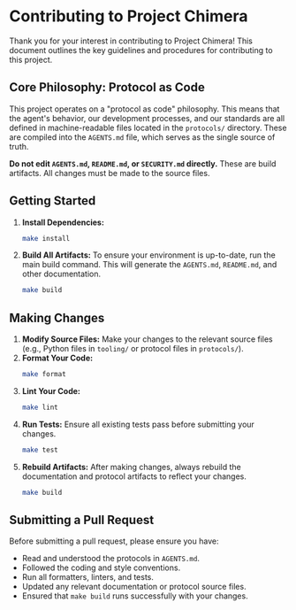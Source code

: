 # Contributing to Project Chimera

Thank you for your interest in contributing to Project Chimera! This document outlines the key guidelines and procedures for contributing to this project.

## Core Philosophy: Protocol as Code

This project operates on a "protocol as code" philosophy. This means that the agent's behavior, our development processes, and our standards are all defined in machine-readable files located in the `protocols/` directory. These are compiled into the `AGENTS.md` file, which serves as the single source of truth.

**Do not edit `AGENTS.md`, `README.md`, or `SECURITY.md` directly.** These are build artifacts. All changes must be made to the source files.

## Getting Started

1.  **Install Dependencies:**
    ```bash
    make install
    ```

2.  **Build All Artifacts:**
    To ensure your environment is up-to-date, run the main build command. This will generate the `AGENTS.md`, `README.md`, and other documentation.
    ```bash
    make build
    ```

## Making Changes

1.  **Modify Source Files:** Make your changes to the relevant source files (e.g., Python files in `tooling/` or protocol files in `protocols/`).
2.  **Format Your Code:**
    ```bash
    make format
    ```
3.  **Lint Your Code:**
    ```bash
    make lint
    ```
4.  **Run Tests:**
    Ensure all existing tests pass before submitting your changes.
    ```bash
    make test
    ```
5.  **Rebuild Artifacts:**
    After making changes, always rebuild the documentation and protocol artifacts to reflect your changes.
    ```bash
    make build
    ```

## Submitting a Pull Request

Before submitting a pull request, please ensure you have:
- Read and understood the protocols in `AGENTS.md`.
- Followed the coding and style conventions.
- Run all formatters, linters, and tests.
- Updated any relevant documentation or protocol source files.
- Ensured that `make build` runs successfully with your changes.